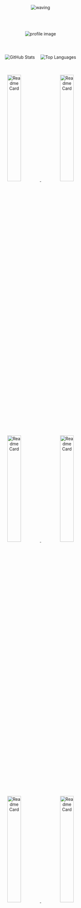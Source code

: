 <!-- صورة ترحيبية -->
<div align="center" style="padding-top: 30px; padding-bottom: 30px;">
    <img src="https://capsule-render.vercel.app/api?type=waving&height=130&tokyonight&color=#38bdae" alt="waving" />
</div>

<!-- صورة الملف الشخصي -->
<div align="center" style="padding-top: 40px; padding-bottom: 40px;">
    <img src="https://github.com/user-attachments/assets/d80a33c0-755f-493d-ad3b-12945fc0230e" alt="profile image" />
</div>

<!-- إحصائيات GitHub واللغات -->
<div align="center" style="padding-top: 20px; padding-bottom: 20px;">
    <img src="https://github-readme-stats.vercel.app/api?username=Firas21Ahmad&theme=tokyonight&show_icons=true" alt="GitHub Stats" style="margin-right: 15px;" />
    <img src="https://github-readme-stats.vercel.app/api/top-langs/?username=Firas21Ahmad&theme=tokyonight&hide_progress=true" alt="Top Languages" />
</div>

<!-- بطاقات المشاريع -->
<div align="center" style="padding-top: 20px; padding-bottom: 20px;">
    <a href="https://github.com/Firas21Ahmad/Plans-To-Do">
        <img src="https://github-readme-stats.vercel.app/api/pin/?username=Firas21Ahmad&theme=tokyonight&repo=Plans-To-Do" alt="Readme Card" style="display: inline-block; width: 30%; margin: 10px;" />
    </a>
    <a href="https://github.com/Firas21Ahmad/Plans-To-Do">
        <img src="https://github-readme-stats.vercel.app/api/pin/?username=Firas21Ahmad&theme=tokyonight&repo=Plans-To-Do" alt="Readme Card" style="display: inline-block; width: 30%; margin: 10px;" />
    </a>
    <a href="https://github.com/Firas21Ahmad/Plans-To-Do">
        <img src="https://github-readme-stats.vercel.app/api/pin/?username=Firas21Ahmad&theme=tokyonight&repo=Plans-To-Do" alt="Readme Card" style="display: inline-block; width: 30%; margin: 10px;" />
    </a>
    <a href="https://github.com/Firas21Ahmad/Plans-To-Do">
        <img src="https://github-readme-stats.vercel.app/api/pin/?username=Firas21Ahmad&theme=tokyonight&repo=Plans-To-Do" alt="Readme Card" style="display: inline-block; width: 30%; margin: 10px;" />
    </a>
    <a href="https://github.com/Firas21Ahmad/Plans-To-Do">
        <img src="https://github-readme-stats.vercel.app/api/pin/?username=Firas21Ahmad&theme=tokyonight&repo=Plans-To-Do" alt="Readme Card" style="display: inline-block; width: 30%; margin: 10px;" />
    </a>
    <a href="https://github.com/Firas21Ahmad/Plans-To-Do">
        <img src="https://github-readme-stats.vercel.app/api/pin/?username=Firas21Ahmad&theme=tokyonight&repo=Plans-To-Do" alt="Readme Card" style="display: inline-block; width: 30%; margin: 10px;" />
    </a>
</div>
